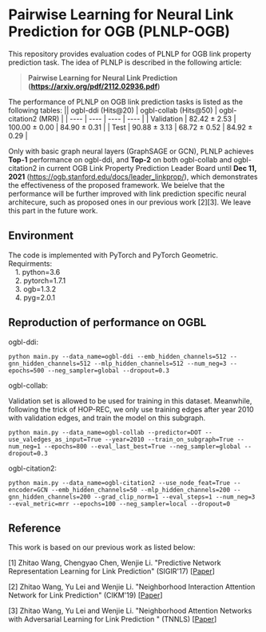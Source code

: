 # Pairwise Learning for Neural Link Prediction for OGB (PLNLP-OGB)
This repository provides evaluation codes of PLNLP for OGB link property prediction task. The idea of PLNLP is described in the following article:
>**Pairwise Learning for Neural Link Prediction (https://arxiv.org/pdf/2112.02936.pdf)**

The performance of PLNLP on OGB link prediction tasks is listed as the following tables:
||   ogbl-ddi (Hits@20)   |   ogbl-collab (Hits@50)   |  ogbl-citation2 (MRR)  |
|  ----  |  ----  | ----  | ----  |
|  Validation | 82.42 ± 2.53  | 100.00 ± 0.00 | 84.90 ± 0.31 |
|  Test | 90.88 ± 3.13  | 68.72 ± 0.52 | 84.92 ± 0.29 |

Only with basic graph neural layers (GraphSAGE or GCN), PLNLP achieves **Top-1** performance on ogbl-ddi, and **Top-2** on both ogbl-collab and ogbl-citation2 in current OGB Link Property Prediction Leader Board until **Dec 11, 2021** (https://ogb.stanford.edu/docs/leader_linkprop/), which demonstrates the effectiveness of the proposed framework. We beielve that the performance will be further improved with link prediction specific neural architecure, such as proposed ones in our previous work [2][3]. We leave this part in the future work.

## Environment
The code is implemented with PyTorch and PyTorch Geometric. Requirments:  
&emsp;1. python=3.6  
&emsp;2. pytorch=1.7.1  
&emsp;3. ogb=1.3.2  
&emsp;4. pyg=2.0.1

## Reproduction of performance on OGBL
ogbl-ddi:  

    python main.py --data_name=ogbl-ddi --emb_hidden_channels=512 --gnn_hidden_channels=512 --mlp_hidden_channels=512 --num_neg=3 --epochs=500 --neg_sampler=global --dropout=0.3 

ogbl-collab: 

Validation set is allowed to be used for training in this dataset. Meanwhile, following the trick of HOP-REC, we only use training edges after year 2010 with validation edges, and train the model on this subgraph. 

    python main.py --data_name=ogbl-collab --predictor=DOT --use_valedges_as_input=True --year=2010 --train_on_subgraph=True --num_neg=1 --epochs=800 --eval_last_best=True --neg_sampler=global --dropout=0.3

ogbl-citation2:  

    python main.py --data_name=ogbl-citation2 --use_node_feat=True --encoder=GCN --emb_hidden_channels=50 --mlp_hidden_channels=200 --gnn_hidden_channels=200 --grad_clip_norm=1 --eval_steps=1 --num_neg=3 --eval_metric=mrr --epochs=100 --neg_sampler=local --dropout=0 

## Reference
This work is based on our previous work as listed below:

[1] Zhitao Wang, Chengyao Chen, Wenjie Li. "Predictive Network Representation Learning for Link Prediction" (SIGIR'17) [[Paper](https://zhitao-wang.github.io/paper/pnrl.pdf)]

[2] Zhitao Wang, Yu Lei and Wenjie Li. "Neighborhood Interaction Attention Network for Link Prediction" (CIKM'19) [[Paper](https://dl.acm.org/doi/10.1145/3357384.3358093)]

[3] Zhitao Wang, Yu Lei and Wenjie Li. "Neighborhood Attention Networks with Adversarial Learning for Link Prediction " (TNNLS) [[Paper](https://ieeexplore.ieee.org/document/9174790)]


